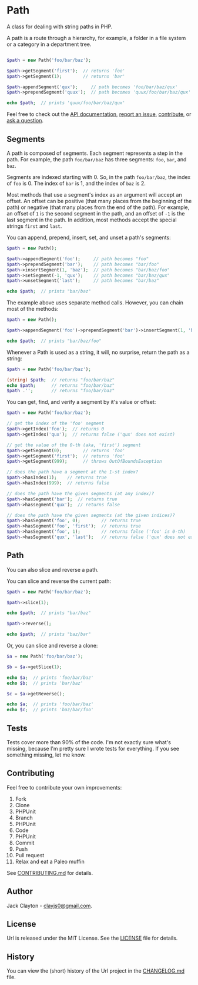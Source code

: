 Path
====

A class for dealing with string paths in PHP.

A path is a route through a hierarchy, for example, a folder in a file system or a category in a department tree. 

```php

$path = new Path('foo/bar/baz');

$path->getSegment('first');  // returns 'foo'
$path->getSegment(1);        // returns 'bar'

$path-appendSegment('qux');     // path becomes 'foo/bar/baz/qux'
$path->prependSegment('quux');  // path becomes 'quux/foo/bar/baz/qux'

echo $path;  // prints 'quux/foo/bar/baz/qux'
``` 

Feel free to check out the [API documentation](https://jstewmc.github.io/path/api/0.1.0), [report an issue](https://github.com/jstewmc/path/issues), [contribute](https://github.com/jstewmc/url/blob/master/CONTRIBUTING.md), or [ask a question](mailto:clayjs0@gmail.com). 

Segments
--------

A path is composed of segments. Each segment represents a step in the path. For example, the path `foo/bar/baz` has three segments: `foo`, `bar`, and `baz`. 

Segments are indexed starting with 0. So, in the path `foo/bar/baz`, the index of `foo` is 0. The index of `bar` is 1, and the index of `baz` is 2. 

Most methods that use a segment's index as an argument will accept an offset. An offset can be positive (that many places from the beginning of the path) or negative (that many places from the end of the path). For example, an offset of `1` is the second segment in the path, and an offset of `-1` is the last segment in the path. In addition, most methods accept the special strings `first` and `last`.

You can append, prepend, insert, set, and unset a path's segments:

```php
$path = new Path();

$path->appendSegment('foo');     // path becomes "foo"
$path->prependSegment('bar');    // path becomes "bar/foo"
$path->insertSegment(1, 'baz');  // path becomes "bar/baz/foo"
$path->setSegment(-1, 'qux');    // path becomes "bar/baz/qux"
$path->unsetSegment('last');     // path becomes "bar/baz"

echo $path;  // prints "bar/baz"
```

The example above uses separate method calls. However, you can chain most of the methods:

```php
$path = new Path();

$path->appendSegment('foo')->prependSegment('bar')->insertSegment(1, 'baz');

echo $path;  // prints "bar/baz/foo"
```

Whenever a Path is used as a string, it will, no surprise, return the path as a string:

```php
$path = new Path('foo/bar/baz');

(string) $path;  // returns "foo/bar/baz"
echo $path;      // returns "foo/bar/baz"
$path .'';       // returns "foo/bar/baz"
```

You can get, find, and verify a segment by it's value or offset:

```php
$path = new Path('foo/bar/baz');

// get the index of the 'foo' segment
$path->getIndex('foo');  // returns 0
$path->getIndex('qux');  // returns false ('qux' does not exist)

// get the value of the 0-th (aka, 'first') segment
$path->getSegment(0);        // returns 'foo'
$path->getSegment('first');  // returns 'foo'
$path->getSegment(999);      // throws OutOfBoundsException

// does the path have a segment at the 1-st index?
$path->hasIndex(1);    // returns true
$path->hasIndex(999);  // returns false

// does the path have the given segments (at any index)?
$path->hasSegment('bar');  // returns true
$path->hassegment('qux');  // returns false

// does the path have the given segments (at the given indices)?
$path->hasSegment('foo', 0);        // returns true
$path->hasSegment('foo', 'first');  // returns true
$path->hasSegment('foo', 1);        // returns false ('foo' is 0-th)
$path->hasSegment('qux', 'last');   // returns false ('qux' does not exist)
```

Path
----

You can also slice and reverse a path. 

You can slice and reverse the current path:

```php
$path = new Path('foo/bar/baz');

$path->slice(1);

echo $path;  // prints "bar/baz"

$path->reverse();

echo $path;  // prints "baz/bar"
```

Or, you can slice and reverse a clone:

```php
$a = new Path('foo/bar/baz');

$b = $a->getSlice(1); 

echo $a;  // prints 'foo/bar/baz'
echo $b;  // prints 'bar/baz'

$c = $a->getReverse();

echo $a;  // prints 'foo/bar/baz'
echo $c;  // prints 'baz/bar/foo'
```

Tests
-----

Tests cover more than 90% of the code. I'm not exactly sure what's missing, because I'm pretty sure I wrote tests for everything. If you see something missing, let me know.

Contributing
------------

Feel free to contribute your own improvements:

1. Fork
2. Clone
3. PHPUnit
4. Branch
5. PHPUnit
6. Code
7. PHPUnit
8. Commit
9. Push
10. Pull request
11. Relax and eat a Paleo muffin

See [CONTRIBUTING.md](https://github.com/jstewmc/path/blob/master/CONTRIBUTING.md) for details.

## Author

Jack Clayton - [clayjs0@gmail.com](mailto:clayjs0@gmail.com).

## License

Url is released under the MIT License. See the [LICENSE](https://github.com/jstewmc/path/blob/master/LICENSE) file for details.

## History

You can view the (short) history of the Url project in the [CHANGELOG.md](https://github.com/jstewmc/path/blob/master/CHANGELOG.md) file.

